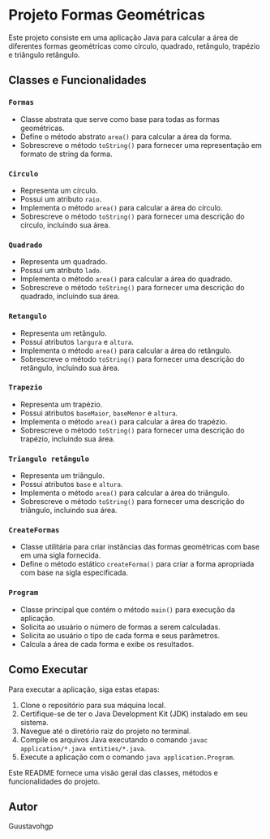 # Projeto Formas Geométricas

Este projeto consiste em uma aplicação Java para calcular a área de diferentes formas geométricas como círculo, quadrado, retângulo, trapézio e triângulo retângulo.

## Classes e Funcionalidades

### `Formas`

- Classe abstrata que serve como base para todas as formas geométricas.
- Define o método abstrato `area()` para calcular a área da forma.
- Sobrescreve o método `toString()` para fornecer uma representação em formato de string da forma.

### `Circulo`

- Representa um círculo.
- Possui um atributo `raio`.
- Implementa o método `area()` para calcular a área do círculo.
- Sobrescreve o método `toString()` para fornecer uma descrição do círculo, incluindo sua área.

### `Quadrado`

- Representa um quadrado.
- Possui um atributo `lado`.
- Implementa o método `area()` para calcular a área do quadrado.
- Sobrescreve o método `toString()` para fornecer uma descrição do quadrado, incluindo sua área.

### `Retangulo`

- Representa um retângulo.
- Possui atributos `largura` e `altura`.
- Implementa o método `area()` para calcular a área do retângulo.
- Sobrescreve o método `toString()` para fornecer uma descrição do retângulo, incluindo sua área.

### `Trapezio`

- Representa um trapézio.
- Possui atributos `baseMaior`, `baseMenor` e `altura`.
- Implementa o método `area()` para calcular a área do trapézio.
- Sobrescreve o método `toString()` para fornecer uma descrição do trapézio, incluindo sua área.

### `Triangulo retângulo`

- Representa um triângulo.
- Possui atributos `base` e `altura`.
- Implementa o método `area()` para calcular a área do triângulo.
- Sobrescreve o método `toString()` para fornecer uma descrição do triângulo, incluindo sua área.

### `CreateFormas`

- Classe utilitária para criar instâncias das formas geométricas com base em uma sigla fornecida.
- Define o método estático `createForma()` para criar a forma apropriada com base na sigla especificada.

### `Program`

- Classe principal que contém o método `main()` para execução da aplicação.
- Solicita ao usuário o número de formas a serem calculadas.
- Solicita ao usuário o tipo de cada forma e seus parâmetros.
- Calcula a área de cada forma e exibe os resultados.

## Como Executar

Para executar a aplicação, siga estas etapas:

1. Clone o repositório para sua máquina local.
2. Certifique-se de ter o Java Development Kit (JDK) instalado em seu sistema.
3. Navegue até o diretório raiz do projeto no terminal.
4. Compile os arquivos Java executando o comando `javac application/*.java entities/*.java`.
5. Execute a aplicação com o comando `java application.Program`.


Este README fornece uma visão geral das classes, métodos e funcionalidades do projeto. 


## Autor
Guustavohgp